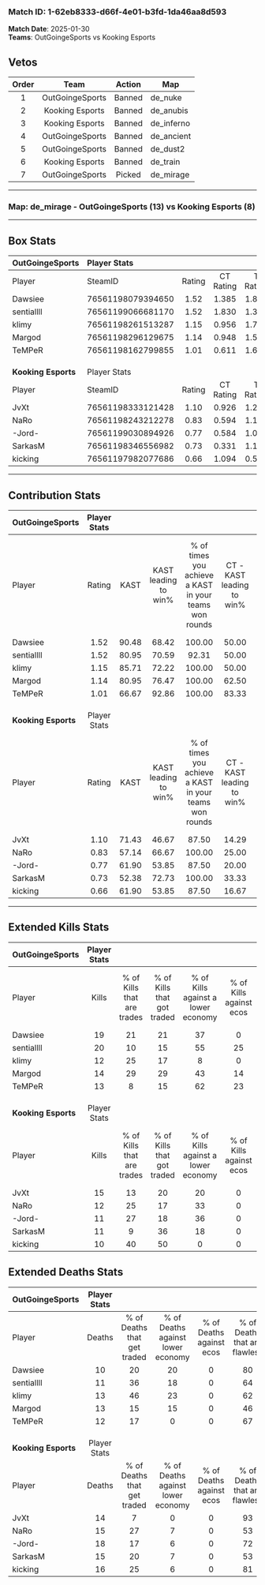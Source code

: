 ### Match ID: 1-62eb8333-d66f-4e01-b3fd-1da46aa8d593  
**Match Date**: 2025-01-30  
**Teams**: OutGoingeSports vs Kooking Esports  

## Vetos  

| Order | Team | Action | Map |
| :---: | :--: | :----: | --- |
| 1 | OutGoingeSports | Banned | de_nuke |
| 2 | Kooking Esports | Banned | de_anubis |
| 3 | Kooking Esports | Banned | de_inferno |
| 4 | OutGoingeSports | Banned | de_ancient |
| 5 | OutGoingeSports | Banned | de_dust2 |
| 6 | Kooking Esports | Banned | de_train |
| 7 | OutGoingeSports | Picked | de_mirage |

---  

### **Map**: de_mirage - OutGoingeSports (13) vs Kooking Esports (8)  
---  

## Box Stats  

| **OutGoingeSports** | Player Stats      |        |           |          |       |      |       |         |        |      |     |
| :- | :- | :-: | :-: | :-: | :-: | :-: | :-: | :-: | :-: | :-: | :-: |
| Player              | SteamID           | Rating | CT Rating | T Rating | KAST  | ADR  | Kills | Assists | Deaths | K/D  | HS% |
| Dawsiee             | 76561198079394650 |  1.52  |   1.385   |  1.824   | 90.48 | 82.0 |  19   |    2    |   10   | 1.90 | 42  |
| sentiallll          | 76561199066681170 |  1.52  |   1.830   |  1.334   | 80.95 | 93.9 |  20   |    4    |   11   | 1.82 | 60  |
| klimy               | 76561198261513287 |  1.15  |   0.956   |  1.758   | 85.71 | 79.0 |  12   |    9    |   13   | 0.92 | 50  |
| Margod              | 76561198296129675 |  1.14  |   0.948   |  1.532   | 80.95 | 72.1 |  14   |    3    |   13   | 1.08 | 42  |
| TeMPeR              | 76561198162799855 |  1.01  |   0.611   |  1.671   | 66.67 | 66.9 |  13   |    4    |   12   | 1.08 | 38  |
|                     |                   |        |           |          |       |      |       |         |        |      |     |
|                     |                   |        |           |          |       |      |       |         |        |      |     |
|                     |                   |        |           |          |       |      |       |         |        |      |     |
| **Kooking Esports** | Player Stats      |        |           |          |       |      |       |         |        |      |     |
| Player              | SteamID           | Rating | CT Rating | T Rating | KAST  | ADR  | Kills | Assists | Deaths | K/D  | HS% |
| JvXt                | 76561198333121428 |  1.10  |   0.926   |  1.276   | 71.43 | 76.4 |  15   |    2    |   14   | 1.07 | 20  |
| NaRo                | 76561198243212278 |  0.83  |   0.594   |  1.188   | 57.14 | 69.0 |  12   |    3    |   15   | 0.80 | 50  |
| -Jord-              | 76561199030894926 |  0.77  |   0.584   |  1.059   | 61.90 | 70.4 |  11   |    7    |   18   | 0.61 | 63  |
| SarkasM             | 76561198346556982 |  0.73  |   0.331   |  1.161   | 52.38 | 62.3 |  11   |    3    |   15   | 0.73 | 72  |
| kicking             | 76561197982077686 |  0.66  |   1.094   |  0.508   | 61.90 | 40.4 |  10   |    2    |   16   | 0.63 | 60  |
---  

## Contribution Stats  

| **OutGoingeSports** | Player Stats |       |                      |                                                        |                           |                                                             |                          |                                                            |
| :- | :-: | :-: | :-: | :-: | :-: | :-: | :-: | :-: |
| Player              |    Rating    | KAST  | KAST leading to win% | % of times you achieve a KAST in your teams won rounds | CT - KAST leading to win% | CT - % of times you achieve a KAST in your teams won rounds | T - KAST leading to win% | T - % of times you achieve a KAST in your teams won rounds |
| Dawsiee             |     1.52     | 90.48 |        68.42         |                         100.00                         |           50.00           |                           100.00                            |          88.89           |                           100.00                           |
| sentiallll          |     1.52     | 80.95 |        70.59         |                         92.31                          |           50.00           |                           100.00                            |          100.00          |                           87.50                            |
| klimy               |     1.15     | 85.71 |        72.22         |                         100.00                         |           50.00           |                           100.00                            |          100.00          |                           100.00                           |
| Margod              |     1.14     | 80.95 |        76.47         |                         100.00                         |           62.50           |                           100.00                            |          88.89           |                           100.00                           |
| TeMPeR              |     1.01     | 66.67 |        92.86         |                         100.00                         |           83.33           |                           100.00                            |          100.00          |                           100.00                           |
|                     |              |       |                      |                                                        |                           |                                                             |                          |                                                            |
|                     |              |       |                      |                                                        |                           |                                                             |                          |                                                            |
|                     |              |       |                      |                                                        |                           |                                                             |                          |                                                            |
| **Kooking Esports** | Player Stats |       |                      |                                                        |                           |                                                             |                          |                                                            |
| Player              |    Rating    | KAST  | KAST leading to win% | % of times you achieve a KAST in your teams won rounds | CT - KAST leading to win% | CT - % of times you achieve a KAST in your teams won rounds | T - KAST leading to win% | T - % of times you achieve a KAST in your teams won rounds |
| JvXt                |     1.10     | 71.43 |        46.67         |                         87.50                          |           14.29           |                           100.00                            |          75.00           |                           85.71                            |
| NaRo                |     0.83     | 57.14 |        66.67         |                         100.00                         |           25.00           |                           100.00                            |          87.50           |                           100.00                           |
| -Jord-              |     0.77     | 61.90 |        53.85         |                         87.50                          |           20.00           |                           100.00                            |          75.00           |                           85.71                            |
| SarkasM             |     0.73     | 52.38 |        72.73         |                         100.00                         |           33.33           |                           100.00                            |          87.50           |                           100.00                           |
| kicking             |     0.66     | 61.90 |        53.85         |                         87.50                          |           16.67           |                           100.00                            |          85.71           |                           85.71                            |
---  

## Extended Kills Stats  

| **OutGoingeSports** | Player Stats |                            |                            |                                    |                         |                              |                                 |                                       |                    |           |
| :- | :-: | :-: | :-: | :-: | :-: | :-: | :-: | :-: | :-: | :-: |
| Player              |    Kills     | % of Kills that are trades | % of Kills that got traded | % of Kills against a lower economy | % of Kills against ecos | % of Kills that are flawless | % of Kills that are close duels | % of Kills that are assisted by flash | Pistol Round Kills | AWP Kills |
| Dawsiee             |      19      |             21             |             21             |                 37                 |            0            |              63              |               11                |                   0                   |         6          |     1     |
| sentiallll          |      20      |             10             |             15             |                 55                 |           25            |              70              |                0                |                   0                   |         1          |     0     |
| klimy               |      12      |             25             |             17             |                 8                  |            0            |              42              |                0                |                   0                   |         2          |     1     |
| Margod              |      14      |             29             |             29             |                 43                 |           14            |             100              |                0                |                   0                   |         1          |     0     |
| TeMPeR              |      13      |             8              |             15             |                 62                 |           23            |              77              |                8                |                   0                   |         0          |     2     |
|                     |              |                            |                            |                                    |                         |                              |                                 |                                       |                    |           |
|                     |              |                            |                            |                                    |                         |                              |                                 |                                       |                    |           |
|                     |              |                            |                            |                                    |                         |                              |                                 |                                       |                    |           |
| **Kooking Esports** | Player Stats |                            |                            |                                    |                         |                              |                                 |                                       |                    |           |
| Player              |    Kills     | % of Kills that are trades | % of Kills that got traded | % of Kills against a lower economy | % of Kills against ecos | % of Kills that are flawless | % of Kills that are close duels | % of Kills that are assisted by flash | Pistol Round Kills | AWP Kills |
| JvXt                |      15      |             13             |             20             |                 20                 |            0            |              67              |                7                |                   0                   |         0          |     9     |
| NaRo                |      12      |             25             |             17             |                 33                 |            0            |              67              |                8                |                   0                   |         0          |     0     |
| -Jord-              |      11      |             27             |             18             |                 36                 |            0            |              45              |                0                |                   9                   |         1          |     0     |
| SarkasM             |      11      |             9              |             36             |                 18                 |            0            |              55              |                0                |                   0                   |         2          |     0     |
| kicking             |      10      |             40             |             50             |                 0                  |            0            |              80              |               20                |                  10                   |         2          |     0     |
## Extended Deaths Stats  

| **OutGoingeSports** | Player Stats |                             |                                   |                          |                               |                            |                           |               |
| :- | :-: | :-: | :-: | :-: | :-: | :-: | :-: | :-: |
| Player              |    Deaths    | % of Deaths that get traded | % of Deaths against lower economy | % of Deaths against ecos | % of Deaths that are flawless | % of Deaths that are close | % of Deaths while blinded | Deaths to AWP |
| Dawsiee             |      10      |             20              |                20                 |            0             |              80               |             10             |             0             |       1       |
| sentiallll          |      11      |             36              |                18                 |            0             |              64               |             9              |             0             |       3       |
| klimy               |      13      |             46              |                23                 |            0             |              62               |             8              |             0             |       0       |
| Margod              |      13      |             15              |                15                 |            0             |              46               |             8              |            15             |       0       |
| TeMPeR              |      12      |             17              |                 0                 |            0             |              67               |             0              |             0             |       5       |
|                     |              |                             |                                   |                          |                               |                            |                           |               |
|                     |              |                             |                                   |                          |                               |                            |                           |               |
|                     |              |                             |                                   |                          |                               |                            |                           |               |
| **Kooking Esports** | Player Stats |                             |                                   |                          |                               |                            |                           |               |
| Player              |    Deaths    | % of Deaths that get traded | % of Deaths against lower economy | % of Deaths against ecos | % of Deaths that are flawless | % of Deaths that are close | % of Deaths while blinded | Deaths to AWP |
| JvXt                |      14      |              7              |                 0                 |            0             |              93               |             0              |             0             |       2       |
| NaRo                |      15      |             27              |                 7                 |            0             |              53               |             13             |             0             |       0       |
| -Jord-              |      18      |             17              |                 6                 |            0             |              72               |             0              |             0             |       2       |
| SarkasM             |      15      |             20              |                 7                 |            0             |              53               |             0              |             0             |       0       |
| kicking             |      16      |             25              |                 6                 |            0             |              81               |             6              |             0             |       0       |
